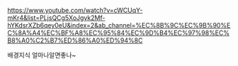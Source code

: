 https://www.youtube.com/watch?v=cWCUqY-mKr4&list=PLjsQCg5XoJgyk2Mf-hYKdsrXZb6qey0eU&index=2&ab_channel=%EC%8B%9C%EC%9B%90%EC%8A%A4%EC%BF%A8%EC%95%84%EC%9D%B4%EC%97%98%EC%B8%A0%C2%B7%ED%86%A0%ED%94%8C

배경지식 얼마나알면좋나~
